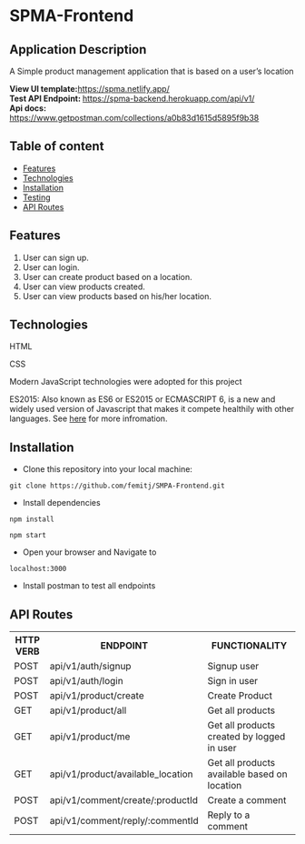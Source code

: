 # SPMA-Frontend

## Application Description
A Simple product management application that is based on a user’s location
 
<b> View UI template:</b>https://spma.netlify.app/<br/>
<b> Test API Endpoint: </b> https://spma-backend.herokuapp.com/api/v1/ <br/>
<b> Api docs: </b> https://www.getpostman.com/collections/a0b83d1615d5895f9b38</br>

## Table of content

 * [Features](#features)
 * [Technologies](#technologies)
 * [Installation](#installation)
 * [Testing](#testing)
 * [API Routes](#api-routes)

 ## Features

1. User can sign up.
2. User can login.
3. User can create product based on a location.
4. User can view products created.
5. User can view products based on his/her location.

## Technologies
HTML

CSS

Modern JavaScript technologies were adopted for this project

ES2015: Also known as ES6 or ES2015 or ECMASCRIPT 6, is a new and widely used version of Javascript
that makes it compete healthily with other languages. See [here](https://en.wikipedia.org/wiki/ECMAScript) for more infromation.

## Installation
- Clone this repository into your local machine:

`git clone https://github.com/femitj/SMPA-Frontend.git`

- Install dependencies

`npm install`

`npm start`

- Open your browser and Navigate to

`localhost:3000`

- Install postman to test all endpoints

## API Routes

<table>
<tr>
<th>HTTP VERB</th><th>ENDPOINT</th><th>FUNCTIONALITY</th>
<tr>

<tr><td>POST</td> <td>api/v1/auth/signup</td> <td>Signup user</td></tr>

<tr><td>POST</td> <td>api/v1/auth/login</td> <td>Sign in user</td></tr>

<tr><td>POST</td> <td>api/v1/product/create</td> <td>Create Product</td></tr>

<tr><td>GET</td> <td>api/v1/product/all</td> <td>Get all products</td></tr>
  
<tr><td>GET</td> <td>api/v1/product/me</td> <td>Get all products created by logged in user</td></tr>
  
<tr><td>GET</td> <td>api/v1/product/available_location</td> <td>Get all products available based on location</td></tr>

<tr><td>POST</td> <td>api/v1/comment/create/:productId</td> <td>Create a comment</td></tr>

<tr><td>POST</td> <td>api/v1/comment/reply/:commentId</td> <td>Reply to a comment</td></tr>
  
</table>
